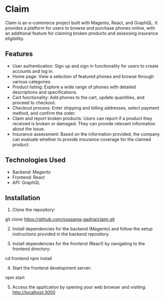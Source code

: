 # Claim

Claim is an e-commerce project built with Magento, React, and GraphQL. It provides a platform for users to browse and purchase phones online, with an additional feature for claiming broken products and assessing insurance eligibility.

## Features

- User authentication: Sign up and sign in functionality for users to create accounts and log in.
- Home page: View a selection of featured phones and browse through various categories.
- Product listing: Explore a wide range of phones with detailed descriptions and specifications.
- Cart functionality: Add phones to the cart, update quantities, and proceed to checkout.
- Checkout process: Enter shipping and billing addresses, select payment method, and confirm the order.
- Claim and report broken products: Users can report if a product they received is broken or damaged. They can provide relevant information about the issue.
- Insurance assessment: Based on the information provided, the company can evaluate whether to provide insurance coverage for the claimed product.

## Technologies Used

- Backend: Magento
- Frontend: React
- API: GraphQL

## Installation

1. Clone the repository:

git clone https://github.com/oussama-gadria/claim.git

2. Install dependencies for the backend (Magento) and follow the setup instructions provided in the backend repository.

3. Install dependencies for the frontend (React) by navigating to the frontend directory:
   
cd frontend
npm install

4. Start the frontend development server:
   
npm start

5. Access the application by opening your web browser and visiting: [http://localhost:3000](http://localhost:3000)

